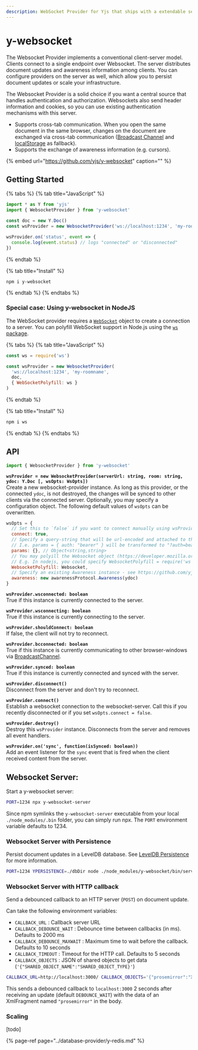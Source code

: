 ```yaml
---
description: WebSocket Provider for Yjs that ships with a extendable server implementation
---
```


# y-websocket

The Websocket Provider implements a conventional client-server model. Clients connect to a single endpoint over Websocket. The server distributes document updates and awareness information among clients. You can configure providers on the server as well, which allow you to persist document updates or scale your infrastructure.

The Websocket Provider is a solid choice if you want a central source that handles authentication and authorization. Websockets also send header information and cookies, so you can use existing authentication mechanisms with this server.

* Supports cross-tab communication. When you open the same document in the same browser, changes on the document are exchanged via cross-tab communication \([Broadcast Channel](https://developer.mozilla.org/en-US/docs/Web/API/Broadcast_Channel_API) and [localStorage](https://developer.mozilla.org/en-US/docs/Web/API/Window/localStorage) as fallback\).
* Supports the exchange of awareness information \(e.g. cursors\).

{% embed url="https://github.com/yjs/y-websocket" caption="" %}

## Getting Started

{% tabs %}
{% tab title="JavaScript" %}
```javascript
import * as Y from 'yjs'
import { WebsocketProvider } from 'y-websocket'

const doc = new Y.Doc()
const wsProvider = new WebsocketProvider('ws://localhost:1234', 'my-roomname', doc)

wsProvider.on('status', event => {
  console.log(event.status) // logs "connected" or "disconnected"
})
```
{% endtab %}

{% tab title="Install" %}
```
npm i y-websocket
```
{% endtab %}
{% endtabs %}

### Special case: Using y-websocket in NodeJS

The WebSocket provider requires a [`WebSocket`](https://developer.mozilla.org/en-US/docs/Web/API/WebSocket) object to create a connection to a server. You can polyfill WebSocket support in Node.js using the [`ws` package](https://www.npmjs.com/package/ws).

{% tabs %}
{% tab title="JavaScript" %}
```javascript
const ws = require('ws')

const wsProvider = new WebsocketProvider(
  'ws://localhost:1234', 'my-roomname',
  doc,
  { WebSocketPolyfill: ws }
)
```
{% endtab %}

{% tab title="Install" %}
```bash
npm i ws
```
{% endtab %}
{% endtabs %}

## API

```javascript
import { WebsocketProvider } from 'y-websocket'
```

**`wsProvider = new WebsocketProvider(serverUrl: string, room: string, ydoc: Y.Doc [, wsOpts: WsOpts])`**  
    Create a new websocket-provider instance. As long as this provider, or the connected `ydoc`, is not destroyed, the changes will be synced to other clients via the connected server. Optionally, you may specify a configuration object. The following default values of `wsOpts` can be overwritten. 

```javascript
wsOpts = {
  // Set this to `false` if you want to connect manually using wsProvider.connect()
  connect: true,
  // Specify a query-string that will be url-encoded and attached to the `serverUrl`
  // I.e. params = { auth: "bearer" } will be transformed to "?auth=bearer"
  params: {}, // Object<string,string>
  // You may polyill the Websocket object (https://developer.mozilla.org/en-US/docs/Web/API/WebSocket).
  // E.g. In nodejs, you could specify WebsocketPolyfill = require('ws')
  WebsocketPolyfill: Websocket,
  // Specify an existing Awareness instance - see https://github.com/yjs/y-protocols
  awareness: new awarenessProtocol.Awareness(ydoc)
}
```

**`wsProvider.wsconnected: boolean`**  
    True if this instance is currently connected to the server.

**`wsProvider.wsconnecting: boolean`**  
    True if this instance is currently connecting to the server.

**`wsProvider.shouldConnect: boolean`**  
    If false, the client will not try to reconnect.  

**`wsProvider.bcconnected: boolean`**  
    True if this instance is currently communicating to other browser-windows via [BroadcastChannel](https://developer.mozilla.org/en-US/docs/Web/API/BroadcastChannel).

**`wsProvider.synced: boolean`**  
    True if this instance is currently connected and synced with the server.

**`wsProvider.disconnect()`**  
    Disconnect from the server and don't try to reconnect.

**`wsProvider.connect()`**   
    Establish a websocket connection to the websocket-server. Call this if you recently disconnected or if you set `wsOpts.connect = false`.

**`wsProvider.destroy()`**  
    Destroy this `wsProvider` instance. Disconnects from the server and removes all event handlers.

**`wsProvider.on('sync', function(isSynced: boolean))`**  
    Add an event listener for the `sync` event that is fired when the client received content from the server.

## Websocket Server:

Start a y-websocket server:

```bash
PORT=1234 npx y-websocket-server
```

Since npm symlinks the `y-websocket-server` executable from your local `./node_modules/.bin` folder, you can simply run npx. The `PORT` environment variable defaults to 1234.

### Websocket Server with Persistence

Persist document updates in a LevelDB database. See [LevelDB Persistence](../database-provider/y-leveldb.md) for more information.

```bash
PORT=1234 YPERSISTENCE=./dbDir node ./node_modules/y-websocket/bin/server.js
```

### Websocket Server with HTTP callback

Send a debounced callback to an HTTP server \(`POST`\) on document update.

Can take the following environment variables:

* `CALLBACK_URL` : Callback server URL
* `CALLBACK_DEBOUNCE_WAIT` : Debounce time between callbacks \(in ms\). Defaults to 2000 ms 
* `CALLBACK_DEBOUNCE_MAXWAIT` : Maximum time to wait before the callback. Defaults to 10 seconds
* `CALLBACK_TIMEOUT` : Timeout for the HTTP call. Defaults to 5 seconds
* `CALLBACK_OBJECTS` : JSON of shared objects to get data \(`'{"SHARED_OBJECT_NAME":"SHARED_OBJECT_TYPE}'`\)

```bash
CALLBACK_URL=http://localhost:3000/ CALLBACK_OBJECTS='{"prosemirror":"XmlFragment"}' npm start
```

This sends a debounced callback to `localhost:3000` 2 seconds after receiving an update \(default `DEBOUNCE_WAIT`\) with the data of an XmlFragment named `"prosemirror"` in the body.

### Scaling

\[todo\]

{% page-ref page="../database-provider/y-redis.md" %}



